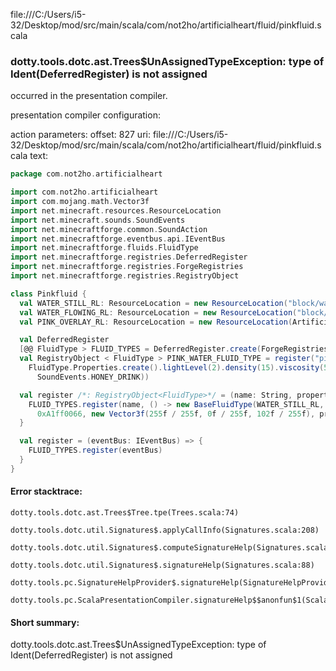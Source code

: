file:///C:/Users/i5-32/Desktop/mod/src/main/scala/com/not2ho/artificialheart/fluid/pinkfluid.scala
### dotty.tools.dotc.ast.Trees$UnAssignedTypeException: type of Ident(DeferredRegister) is not assigned

occurred in the presentation compiler.

presentation compiler configuration:


action parameters:
offset: 827
uri: file:///C:/Users/i5-32/Desktop/mod/src/main/scala/com/not2ho/artificialheart/fluid/pinkfluid.scala
text:

```scala
package com.not2ho.artificialheart

import com.not2ho.artificialheart
import com.mojang.math.Vector3f
import net.minecraft.resources.ResourceLocation
import net.minecraft.sounds.SoundEvents
import net.minecraftforge.common.SoundAction
import net.minecraftforge.eventbus.api.IEventBus
import net.minecraftforge.fluids.FluidType
import net.minecraftforge.registries.DeferredRegister
import net.minecraftforge.registries.ForgeRegistries
import net.minecraftforge.registries.RegistryObject

class Pinkfluid {
  val WATER_STILL_RL: ResourceLocation = new ResourceLocation("block/water_still")
  val WATER_FLOWING_RL: ResourceLocation = new ResourceLocation("block/water_flow")
  val PINK_OVERLAY_RL: ResourceLocation = new ResourceLocation(ArtificialHeart.MOD_ID, "misc/in_pink")

  val DeferredRegister
  [@@ FluidType > FLUID_TYPES = DeferredRegister.create(ForgeRegistries.Keys.FLUID_TYPES, ArtificialHeart.MOD_ID)
  val RegistryObject < FluidType > PINK_WATER_FLUID_TYPE = register("pink_liquid",
    FluidType.Properties.create().lightLevel(2).density(15).viscosity(5).sound(SoundAction.get("drink"),
      SoundEvents.HONEY_DRINK))

  val register /*: RegistryObject<FluidType>*/ = (name: String, properties: FluidType.Properties) => {
    FLUID_TYPES.register(name, () -> new BaseFluidType(WATER_STILL_RL, WATER_FLOWING_RL, PINK_OVERLAY_RL,
      0xA1ff0066, new Vector3f(255f / 255f, 0f / 255f, 102f / 255f), properties))
  }

  val register = (eventBus: IEventBus) => {
    FLUID_TYPES.register(eventBus)
  }
}
```



#### Error stacktrace:

```
dotty.tools.dotc.ast.Trees$Tree.tpe(Trees.scala:74)
	dotty.tools.dotc.util.Signatures$.applyCallInfo(Signatures.scala:208)
	dotty.tools.dotc.util.Signatures$.computeSignatureHelp(Signatures.scala:104)
	dotty.tools.dotc.util.Signatures$.signatureHelp(Signatures.scala:88)
	dotty.tools.pc.SignatureHelpProvider$.signatureHelp(SignatureHelpProvider.scala:47)
	dotty.tools.pc.ScalaPresentationCompiler.signatureHelp$$anonfun$1(ScalaPresentationCompiler.scala:422)
```
#### Short summary: 

dotty.tools.dotc.ast.Trees$UnAssignedTypeException: type of Ident(DeferredRegister) is not assigned